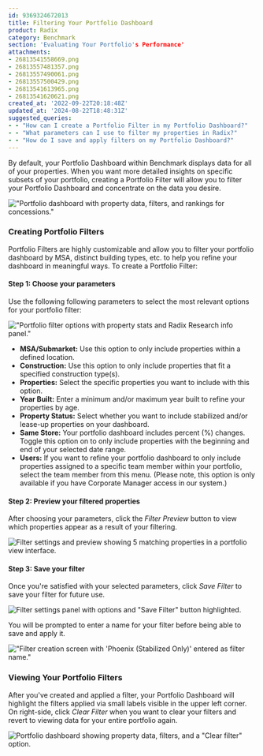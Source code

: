 ```yaml
---
id: 9369324672013
title: Filtering Your Portfolio Dashboard
product: Radix
category: Benchmark
section: 'Evaluating Your Portfolio's Performance'
attachments:
- 26813541558669.png
- 26813557481357.png
- 26813557490061.png
- 26813557500429.png
- 26813541613965.png
- 26813541620621.png
created_at: '2022-09-22T20:18:48Z'
updated_at: '2024-08-22T18:48:31Z'
suggested_queries:
- - "How can I create a Portfolio Filter in my Portfolio Dashboard?"
- - "What parameters can I use to filter my properties in Radix?"
- - "How do I save and apply filters on my Portfolio Dashboard?"
---
```

By default, your Portfolio Dashboard within Benchmark displays data for all of your properties. When you want more detailed insights on specific subsets of your portfolio, creating a Portfolio Filter will allow you to filter your Portfolio Dashboard and concentrate on the data you desire.

!["Portfolio dashboard with property data, filters, and rankings for concessions."](attachments/26813541558669.png)

### Creating Portfolio Filters

Portfolio Filters are highly customizable and allow you to filter your portfolio dashboard by MSA, distinct building types, etc. to help you refine your dashboard in meaningful ways. To create a Portfolio Filter:

#### Step 1: Choose your parameters

Use the following following parameters to select the most relevant options for your portfolio filter:

!["Portfolio filter options with property stats and Radix Research info panel."](attachments/26813557481357.png)

* **MSA/Submarket:** Use this option to only include properties within a defined location.
* **Construction:** Use this option to only include properties that fit a specified construction type(s).
* **Properties:** Select the specific properties you want to include with this option.
* **Year Built:** Enter a minimum and/or maximum year built to refine your properties by age.
* **Property Status:** Select whether you want to include stabilized and/or lease-up properties on your dashboard.
* **Same Store:** Your portfolio dashboard includes percent (%) changes. Toggle this option on to only include properties with the beginning and end of your selected date range.
* **Users:** If you want to refine your portfolio dashboard to only include properties assigned to a specific team member within your portfolio, select the team member from this menu. (Please note, this option is only available if you have Corporate Manager access in our system.)

#### Step 2: Preview your filtered properties

After choosing your parameters, click the *Filter Preview* button to view which properties appear as a result of your filtering.

![Filter settings and preview showing 5 matching properties in a portfolio view interface.](attachments/26813557490061.png)

#### Step 3: Save your filter

Once you're satisfied with your selected parameters, click *Save Filter* to save your filter for future use.

![Filter settings panel with options and "Save Filter" button highlighted.](attachments/26813557500429.png)

You will be prompted to enter a name for your filter before being able to save and apply it.

!["Filter creation screen with 'Phoenix (Stabilized Only)' entered as filter name."](attachments/26813541613965.png)

### Viewing Your Portfolio Filters

After you've created and applied a filter, your Portfolio Dashboard will highlight the filters applied via small labels visible in the upper left corner. On right-side, click *Clear Filter* when you want to clear your filters and revert to viewing data for your entire portfolio again.

![Portfolio dashboard showing property data, filters, and a "Clear filter" option.](attachments/26813541620621.png)